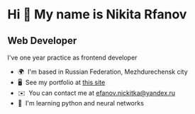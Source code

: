 <!--
**EfanovNikita/EfanovNikita** is a ✨ _special_ ✨ repository because its `README.md` (this file) appears on your GitHub profile.

Here are some ideas to get you started:

- 🔭 I’m currently working on ...
- 🌱 I’m currently learning ...
- 👯 I’m looking to collaborate on ...
- 🤔 I’m looking for help with ...
- 💬 Ask me about ...
- 📫 How to reach me: ...
- 😄 Pronouns: ...
- ⚡ Fun fact: ...
-->

Hi 👋 My name is Nikita Rfanov
==============================

Web Developer
-------------

I've one year practice as frontend developer

*   🌍  I'm based in Russian Federation, Mezhdurechensk city
*   🖥️  See my portfolio at [this site](http://efanovnikita.gitlab.io/portfolio-astro)
*   ✉️  You can contact me at [efanov.nickitka@yandex.ru](mailto:efanov.nickitka@yandex.ru)
*   🧠  I'm learning python and neural networks
